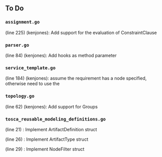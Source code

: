 ## To Do
### ``assignment.go``
(line 225) (kenjones): Add support for the evaluation of ConstraintClause


### ``parser.go``
(line 84) (kenjones): Add hooks as method parameter


### ``service_template.go``
(line 184) (kenjones): assume the requirement has a node specified, otherwise need to use the


### ``topology.go``
(line 62) (kenjones): Add support for Groups


### ``tosca_reusable_modeling_definitions.go``
(line 21) : Implement ArtifactDefinition struct

(line 26) : Implement ArtifactType struct

(line 29) : Implement NodeFilter struct

